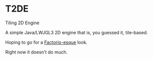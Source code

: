 # T2DE

Tiling 2D Engine

A simple Java/LWJGL3 2D engine that is, you guessed it, tile-based.

Hoping to go for a [Factorio-esque](http://www.factorio.com) look.

Right now it doesn't do much.
